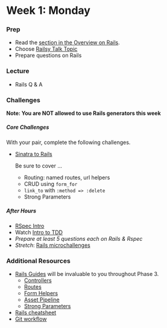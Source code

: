 # Week 1: Monday

### Prep

- Read the [section in the Overview on Rails](../resources/intro-to-p3.md#on-rails).
- Choose [Railsy Talk Topic](../resources/railsy_talk_topics.md)
- Prepare questions on Rails

### Lecture

- Rails Q & A

### Challenges

**Note: You are NOT allowed to use Rails generators this week**

##### Core Challenges

With your pair, complete the following challenges.

- [Sinatra to Rails](../../../../sinatra-to-rails-pick-1-of-3-challenge)

  Be sure to cover ...
  - Routing: named routes, url helpers
  - CRUD using `form_for`
  - `link_to` with `:method => :delete`
  - Strong Parameters

##### After Hours

- [RSpec Intro](../../../../phase-3-rspec-intro-challenge)
- Watch [Intro to TDD](https://talks.devbootcamp.com/rspec-intro)
- _Prepare at least 5 questions *each* on Rails & Rspec_
- *Stretch*: [Rails microchallenges](../microchallenges/rails-microchallenges.md)


### Additional Resources

- [Rails Guides](http://guides.rubyonrails.org/) will be invaluable to you throughout Phase 3.
  - [Controllers](http://guides.rubyonrails.org/action_controller_overview.html)
  - [Routes](http://guides.rubyonrails.org/routing.html)
  - [Form Helpers](http://guides.rubyonrails.org/form_helpers.html)
  - [Asset Pipeline](http://guides.rubyonrails.org/asset_pipeline.html)
  - [Strong Parameters](http://edgeguides.rubyonrails.org/action_controller_overview.html#strong-parameters)
- [Rails cheatsheet](http://courseware.codeschool.com/rails_for_zombies_2_cheatsheets.pdf)
- [Git workflow](../resources/github_workflow.md)

